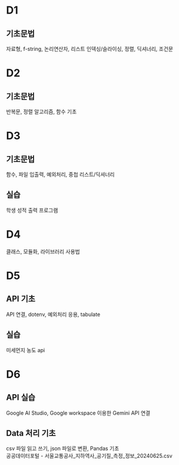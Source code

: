 # D1

## 기초문법

자료형, f-string, 논리연산자, 리스트 인덱싱/슬라이싱, 정렬, 딕셔너리, 조건문

# D2

## 기초문법

반복문, 정렬 알고리즘, 함수 기초

# D3

## 기초문법

함수, 파일 입출력, 예외처리, 중첩 리스트/딕셔너리

## 실습

학생 성적 출력 프로그램

# D4

클래스, 모듈화, 라이브러리 사용법

# D5

## API 기초

API 연결, dotenv, 예외처리 응용, tabulate

## 실습

미세먼지 농도 api

# D6

## API 실습

Google AI Studio, Google workspace 이용한 Gemini API 연결

## Data 처리 기초

csv 파일 읽고 쓰기, json 파일로 변환, Pandas 기초<br>
공공데이터포털 - 서울교통공사\_지하역사\_공기질\_측정\_정보\_20240625.csv
